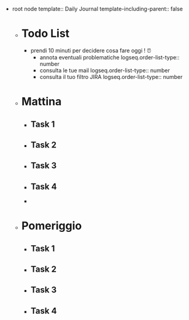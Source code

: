 - root node
  template:: Daily Journal
  template-including-parent:: false
	- # Todo List
		- prendi 10 minuti per decidere cosa fare oggi ! ⏰
			- annota eventuali problematiche
			  logseq.order-list-type:: number
			- consulta le tue mail
			  logseq.order-list-type:: number
			- consulta il tuo filtro JIRA
			  logseq.order-list-type:: number
	- # Mattina
		- ## Task 1
		- ## Task 2
		- ## Task 3
		- ## Task 4
		-
	- # Pomeriggio
		- ## Task 1
		- ## Task 2
		- ## Task 3
		- ## Task 4